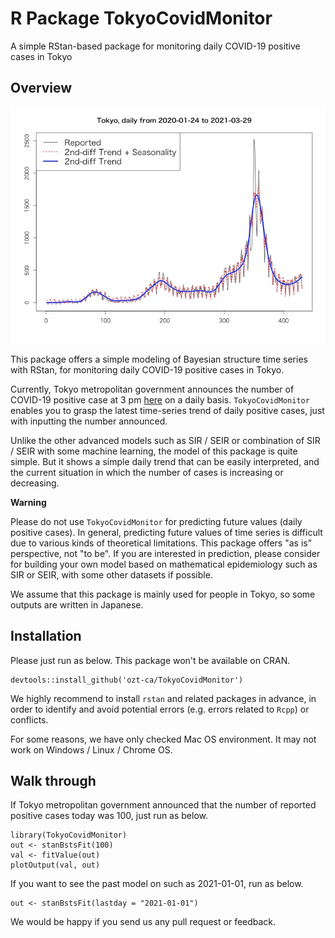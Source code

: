 # R Package TokyoCovidMonitor
A simple RStan-based package for monitoring daily COVID-19 positive cases in Tokyo

## Overview

<img src = "tools/summary_image.png">

This package offers a simple modeling of Bayesian structure time series with RStan, for monitoring daily COVID-19 positive cases in Tokyo.

Currently, Tokyo metropolitan government announces the number of COVID-19 positive case at 3 pm [here](https://www.fukushihoken.metro.tokyo.lg.jp/) on a daily basis. `TokyoCovidMonitor` enables you to grasp the latest time-series trend of daily positive cases, just with inputting the number announced.

Unlike the other advanced models such as SIR / SEIR or combination of SIR / SEIR with some machine learning, the model of this package is quite simple. But it shows a simple daily trend that can be easily interpreted, and the current situation in which the number of cases is increasing or decreasing.

**Warning**

Please do not use `TokyoCovidMonitor` for predicting future values (daily positive cases). In general, predicting future values of time series is difficult due to various kinds of theoretical limitations. This package offers "as is" perspective, not "to be". If you are interested in prediction, please consider for building your own model based on mathematical epidemiology such as SIR or SEIR, with some other datasets if possible.

We assume that this package is mainly used for people in Tokyo, so some outputs are written in Japanese.

## Installation

Please just run as below. This package won't be available on CRAN.

```
devtools::install_github('ozt-ca/TokyoCovidMonitor')
```

We highly recommend to install `rstan` and related packages in advance, in order to identify and avoid potential errors (e.g. errors related to `Rcpp`) or conflicts.

For some reasons, we have only checked Mac OS environment. It may not work on Windows / Linux / Chrome OS.

## Walk through

If Tokyo metropolitan government announced that the number of reported positive cases today was 100, just run as below.

```
library(TokyoCovidMonitor)
out <- stanBstsFit(100)
val <- fitValue(out)
plotOutput(val, out)
```

If you want to see the past model on such as 2021-01-01, run as below.
```
out <- stanBstsFit(lastday = "2021-01-01")
```

We would be happy if you send us any pull request or feedback.
